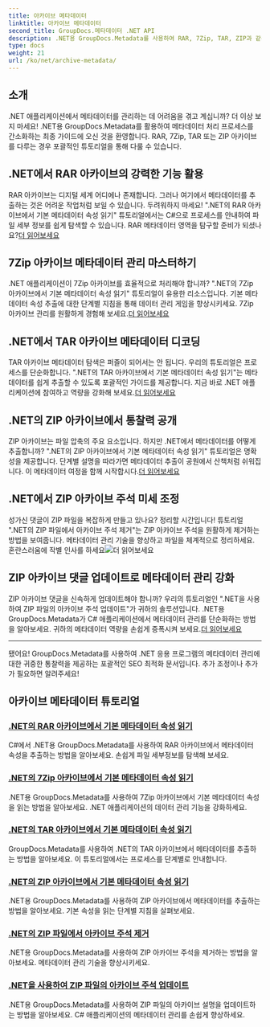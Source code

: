 ```yaml
---
title: 아카이브 메타데이터
linktitle: 아카이브 메타데이터
second_title: GroupDocs.메타데이터 .NET API
description: .NET용 GroupDocs.Metadata를 사용하여 RAR, 7Zip, TAR, ZIP과 같은 다양한 아카이브 형식에서 메타데이터 속성을 추출하고 관리하는 방법에 대한 자습서를 살펴보세요.
type: docs
weight: 21
url: /ko/net/archive-metadata/
---
```


## 소개

.NET 애플리케이션에서 메타데이터를 관리하는 데 어려움을 겪고 계십니까? 더 이상 보지 마세요! .NET용 GroupDocs.Metadata를 활용하여 메타데이터 처리 프로세스를 간소화하는 최종 가이드에 오신 것을 환영합니다. RAR, 7Zip, TAR 또는 ZIP 아카이브를 다루는 경우 포괄적인 튜토리얼을 통해 다룰 수 있습니다.

## .NET에서 RAR 아카이브의 강력한 기능 활용

 RAR 아카이브는 디지털 세계 어디에나 존재합니다. 그러나 여기에서 메타데이터를 추출하는 것은 어려운 작업처럼 보일 수 있습니다. 두려워하지 마세요! ".NET의 RAR 아카이브에서 기본 메타데이터 속성 읽기" 튜토리얼에서는 C#으로 프로세스를 안내하여 파일 세부 정보를 쉽게 탐색할 수 있습니다. RAR 메타데이터 영역을 탐구할 준비가 되셨나요?[더 읽어보세요](./read-native-metadata-rar-archives/)

## 7Zip 아카이브 메타데이터 관리 마스터하기

.NET 애플리케이션이 7Zip 아카이브를 효율적으로 처리해야 합니까? ".NET의 7Zip 아카이브에서 기본 메타데이터 속성 읽기" 튜토리얼이 유용한 리소스입니다. 기본 메타데이터 속성 추출에 대한 단계별 지침을 통해 데이터 관리 게임을 향상시키세요. 7Zip 아카이브 관리를 원활하게 경험해 보세요.[더 읽어보세요](./read-native-metadata-7zip-archives/)

## .NET에서 TAR 아카이브 메타데이터 디코딩

 TAR 아카이브 메타데이터 탐색은 퍼즐이 되어서는 안 됩니다. 우리의 튜토리얼은 프로세스를 단순화합니다. ".NET의 TAR 아카이브에서 기본 메타데이터 속성 읽기"는 메타데이터를 쉽게 추출할 수 있도록 포괄적인 가이드를 제공합니다. 지금 바로 .NET 애플리케이션에 참여하고 역량을 강화해 보세요.[더 읽어보세요](./read-native-metadata-tar-archives/)

## .NET의 ZIP 아카이브에서 통찰력 공개

ZIP 아카이브는 파일 압축의 주요 요소입니다. 하지만 .NET에서 메타데이터를 어떻게 추출합니까? ".NET의 ZIP 아카이브에서 기본 메타데이터 속성 읽기" 튜토리얼은 명확성을 제공합니다. 단계별 설명을 따라가면 메타데이터 추출이 공원에서 산책처럼 쉬워집니다. 이 메타데이터 여정을 함께 시작합시다.[더 읽어보세요](./read-native-metadata-zip-archives/)

## .NET에서 ZIP 아카이브 주석 미세 조정

 성가신 댓글이 ZIP 파일을 복잡하게 만들고 있나요? 정리할 시간입니다! 튜토리얼 ".NET의 ZIP 파일에서 아카이브 주석 제거"는 ZIP 아카이브 주석을 원활하게 제거하는 방법을 보여줍니다. 메타데이터 관리 기술을 향상하고 파일을 체계적으로 정리하세요. 혼란스러움에 작별 인사를 하세요![더 읽어보세요](./remove-archive-comment-zip-files/)

## ZIP 아카이브 댓글 업데이트로 메타데이터 관리 강화

ZIP 아카이브 댓글을 신속하게 업데이트해야 합니까? 우리의 튜토리얼인 ".NET을 사용하여 ZIP 파일의 아카이브 주석 업데이트"가 귀하의 솔루션입니다. .NET용 GroupDocs.Metadata가 C# 애플리케이션에서 메타데이터 관리를 단순화하는 방법을 알아보세요. 귀하의 메타데이터 역량을 손쉽게 증폭시켜 보세요.[더 읽어보세요](./update-archive-comment-zip-files/)

---

됐어요! GroupDocs.Metadata를 사용하여 .NET 응용 프로그램의 메타데이터 관리에 대한 귀중한 통찰력을 제공하는 포괄적인 SEO 최적화 문서입니다. 추가 조정이나 추가가 필요하면 알려주세요!
## 아카이브 메타데이터 튜토리얼
### [.NET의 RAR 아카이브에서 기본 메타데이터 속성 읽기](./read-native-metadata-rar-archives/)
C#에서 .NET용 GroupDocs.Metadata를 사용하여 RAR 아카이브에서 메타데이터 속성을 추출하는 방법을 알아보세요. 손쉽게 파일 세부정보를 탐색해 보세요.
### [.NET의 7Zip 아카이브에서 기본 메타데이터 속성 읽기](./read-native-metadata-7zip-archives/)
.NET용 GroupDocs.Metadata를 사용하여 7Zip 아카이브에서 기본 메타데이터 속성을 읽는 방법을 알아보세요. .NET 애플리케이션의 데이터 관리 기능을 강화하세요.
### [.NET의 TAR 아카이브에서 기본 메타데이터 속성 읽기](./read-native-metadata-tar-archives/)
GroupDocs.Metadata를 사용하여 .NET의 TAR 아카이브에서 메타데이터를 추출하는 방법을 알아보세요. 이 튜토리얼에서는 프로세스를 단계별로 안내합니다.
### [.NET의 ZIP 아카이브에서 기본 메타데이터 속성 읽기](./read-native-metadata-zip-archives/)
.NET용 GroupDocs.Metadata를 사용하여 ZIP 아카이브에서 메타데이터를 추출하는 방법을 알아보세요. 기본 속성을 읽는 단계별 지침을 살펴보세요.
### [.NET의 ZIP 파일에서 아카이브 주석 제거](./remove-archive-comment-zip-files/)
.NET용 GroupDocs.Metadata를 사용하여 ZIP 아카이브 주석을 제거하는 방법을 알아보세요. 메타데이터 관리 기술을 향상시키세요.
### [.NET을 사용하여 ZIP 파일의 아카이브 주석 업데이트](./update-archive-comment-zip-files/)
.NET용 GroupDocs.Metadata를 사용하여 ZIP 파일의 아카이브 설명을 업데이트하는 방법을 알아보세요. C# 애플리케이션의 메타데이터 관리를 손쉽게 향상하세요.
